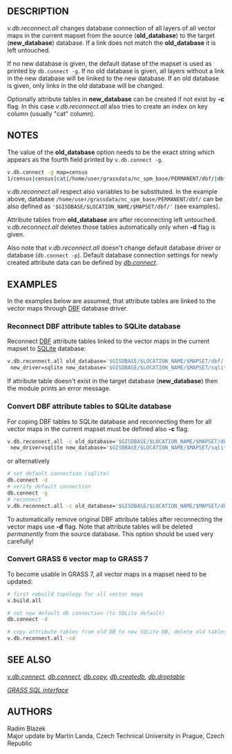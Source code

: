 ## DESCRIPTION

*v.db.reconnect.all* changes database connection of all layers of all
vector maps in the current mapset from the source (**old_database**) to
the target (**new_database**) database. If a link does not match the
**old_database** it is left untouched.

If no new database is given, the default datase of the mapset is used as
printed by `db.connect -g`. If no old database is given, all layers
without a link in the new database will be liniked to the new database.
If an old database is given, only links in the old database will be
changed.

Optionally attribute tables in **new_database** can be created if not
exist by **-c** flag. In this case *v.db.reconnect.all* also tries to
create an index on key column (usually "cat" column).

## NOTES

The value of the **old_database** option needs to be the exact string
which appears as the fourth field printed by `v.db.connect -g`.

```sh
v.db.connect -g map=census
1/census|census|cat|/home/user/grassdata/nc_spm_base/PERMANENT/dbf/|dbf
```

*v.db.reconnect.all* respect also variables to be substituted. In the
example above, database
`/home/user/grassdata/nc_spm_base/PERMANENT/dbf/` can be also defined as
`'$GISDBASE/$LOCATION_NAME/$MAPSET/dbf/'` (see examples).

Attribute tables from **old_database** are after reconnecting left
untouched. *v.db.reconnect.all* deletes those tables automatically only
when **-d** flag is given.

Also note that *v.db.reconnect.all* doesn't change default database
driver or database (`db.connect -p`). Default database connection
settings for newly created attribute data can be defined by
*[db.connect](db.connect.md)*.

## EXAMPLES

In the examples below are assumed, that attribute tables are linked to
the vector maps through [DBF](grass-dbf.md) database driver.

### Reconnect DBF attribute tables to SQLite database

Reconnect [DBF](grass-dbf.md) attribute tables linked to the vector maps
in the current mapset to [SQLite](grass-sqlite.md) database:

```sh
v.db.reconnect.all old_database='$GISDBASE/$LOCATION_NAME/$MAPSET/dbf/' \
 new_driver=sqlite new_database='$GISDBASE/$LOCATION_NAME/$MAPSET/sqlite/sqlite.db'
```

If attribute table doesn't exist in the target database
(**new_database**) then the module prints an error message.

### Convert DBF attribute tables to SQLite database

For coping DBF tables to SQLite database and reconnecting them for all
vector maps in the current mapset must be defined also **-c** flag.

```sh
v.db.reconnect.all -c old_database='$GISDBASE/$LOCATION_NAME/$MAPSET/dbf/' \
 new_driver=sqlite new_database='$GISDBASE/$LOCATION_NAME/$MAPSET/sqlite/sqlite.db'
```

or alternatively

```sh
# set default connection (sqlite)
db.connect -d
# verify default connection
db.connect -g
# reconnect
v.db.reconnect.all -c old_database='$GISDBASE/$LOCATION_NAME/$MAPSET/dbf/'
```

To automatically remove original DBF attribute tables after reconnecting
the vector maps use **-d** flag. Note that attribute tables will be
deleted *permanently* from the source database. This option should be
used very carefully!

### Convert GRASS 6 vector map to GRASS 7

To become usable in GRASS 7, all vector maps in a mapset need to be
updated:

```sh
# first rebuild topology for all vector maps
v.build.all

# set new default db connection (to SQLite default)
db.connect -d

# copy attribute tables from old DB to new SQLite DB, delete old tables in DBF format
v.db.reconnect.all -cd
```

## SEE ALSO

*[v.db.connect](v.db.connect.md), [db.connect](db.connect.md),
[db.copy](db.copy.md), [db.createdb](db.createdb.md),
[db.droptable](db.droptable.md)*

*[GRASS SQL interface](sql.md)*

## AUTHORS

Radim Blazek  
Major update by Martin Landa, Czech Technical University in Prague,
Czech Republic
